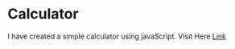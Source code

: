 # Calculator

I have created a simple calculator using javaScript.
Visit Here [Link](https://97saurabh.github.io/Calculator/)
